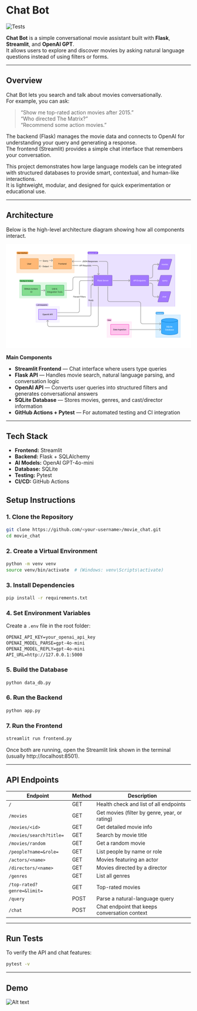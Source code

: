 # Chat Bot

![Tests](https://github.com/zeeshan-sardar/movie_chat/actions/workflows/tests.yml/badge.svg)

**Chat Bot** is a simple conversational movie assistant built with **Flask**, **Streamlit**, and **OpenAI GPT**.  
It allows users to explore and discover movies by asking natural language questions instead of using filters or forms.

---

## Overview

Chat Bot lets you search and talk about movies conversationally.  
For example, you can ask:

> “Show me top-rated action movies after 2015.”  
> “Who directed The Matrix?”  
> “Recommend some action movies.”

The backend (Flask) manages the movie data and connects to OpenAI for understanding your query and generating a response.  
The frontend (Streamlit) provides a simple chat interface that remembers your conversation.  

This project demonstrates how large language models can be integrated with structured databases to provide smart, contextual, and human-like interactions.  
It is lightweight, modular, and designed for quick experimentation or educational use.

---

## Architecture

Below is the high-level architecture diagram showing how all components interact.


![Architecture Diagram](./media/arhchitecture.png)

**Main Components**
- **Streamlit Frontend** — Chat interface where users type queries  
- **Flask API** — Handles movie search, natural language parsing, and conversation logic  
- **OpenAI API** — Converts user queries into structured filters and generates conversational answers  
- **SQLite Database** — Stores movies, genres, and cast/director information  
- **GitHub Actions + Pytest** — For automated testing and CI integration

---
## Tech Stack

- **Frontend:** Streamlit  
- **Backend:** Flask + SQLAlchemy  
- **AI Models:** OpenAI GPT-4o-mini  
- **Database:** SQLite  
- **Testing:** Pytest  
- **CI/CD:** GitHub Actions  

## Setup Instructions

### 1. Clone the Repository
```bash
git clone https://github.com/<your-username>/movie_chat.git
cd movie_chat
```

### 2. Create a Virtual Environment
```bash
python -m venv venv
source venv/bin/activate  # (Windows: venv\Scripts\activate)
```

### 3. Install Dependencies
```bash
pip install -r requirements.txt
```

### 4. Set Environment Variables  
Create a `.env` file in the root folder:
```
OPENAI_API_KEY=your_openai_api_key
OPENAI_MODEL_PARSE=gpt-4o-mini
OPENAI_MODEL_REPLY=gpt-4o-mini
API_URL=http://127.0.0.1:5000
```

### 5. Build the Database
```bash
python data_db.py
```

### 6. Run the Backend
```bash
python app.py
```

### 7. Run the Frontend
```bash
streamlit run frontend.py
```

Once both are running, open the Streamlit link shown in the terminal (usually http://localhost:8501).

---

## API Endpoints

| Endpoint | Method | Description |
|-----------|---------|-------------|
| `/` | GET | Health check and list of all endpoints |
| `/movies` | GET | Get movies (filter by genre, year, or rating) |
| `/movies/<id>` | GET | Get detailed movie info |
| `/movies/search?title=` | GET | Search by movie title |
| `/movies/random` | GET | Get a random movie |
| `/people?name=&role=` | GET | List people by name or role |
| `/actors/<name>` | GET | Movies featuring an actor |
| `/directors/<name>` | GET | Movies directed by a director |
| `/genres` | GET | List all genres |
| `/top-rated?genre=&limit=` | GET | Top-rated movies |
| `/query` | POST | Parse a natural-language query |
| `/chat` | POST | Chat endpoint that keeps conversation context |

---

## Run Tests

To verify the API and chat features:

```bash
pytest -v
```

---



## Demo
![Alt text](./media/demo.gif)